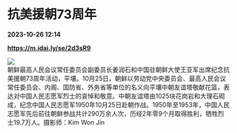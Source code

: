 # 抗美援朝73周年

**2023-10-26 12:14**

**https://m.idai.ly/se/2d3sR9**

![](http://pic.yupoo.com/fotomag/4e99159d/76759c74.jpg)  
朝鲜最高人民会议常任委员会副委员长姜润石和中国驻朝鲜大使王亚军出席纪念抗美援朝73周年活动，平壤。10月25日，朝鲜以劳动党中央委员会、最高人民会议常任委员会、内阁、国防省、外务省等单位的名义向平壤中朝友谊塔敬献花篮，表达对中国人民志愿军烈士的哀悼和敬意。中朝友谊塔由1025块花岗岩和大理石砌成，纪念中国人民志愿军1950年10月25日赴朝作战。1950年至1953年，中国人民志愿军先后前往朝鲜参战共计290万余人次，历经2年零9个月取得胜利，牺牲烈士19.7万人。摄影师：Kim Won Jin